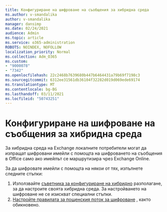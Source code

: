 ```yaml
---
title: Конфигуриране на шифроване на съобщения за хибридна среда
ms.author: v-smandalika
author: v-smandalika
manager: dansimp
ms.date: 02/24/2021
audience: Admin
ms.topic: article
ms.service: o365-administration
ROBOTS: NOINDEX, NOFOLLOW
localization_priority: Normal
ms.collection: Adm_O365
ms.custom:
- "9000078"
- "7342"
ms.openlocfilehash: 22c2468b7639680b447b6464431a79b69f7198c3
ms.sourcegitcommit: 6312ee31561db36104f32282d019d069ede69174
ms.translationtype: MT
ms.contentlocale: bg-BG
ms.lasthandoff: 03/11/2021
ms.locfileid: "50743251"
---
```

# <a name="configure-message-encryption-for-a-hybrid-environment"></a>Конфигуриране на шифроване на съобщения за хибридна среда

За хибридна среда на Exchange локалните потребители могат да изпращат шифровани имейли с помощта на шифроването на съобщения в Office само ако имейлът се маршрутизира чрез Exchange Online.

За да шифровате имейли с помощта на някои от тях, изпълнете следните стъпки:

1. Използвайте [съветника за конфигуриране на хибридно](https://docs.microsoft.com/Exchange/hybrid-configuration-wizard) разполагане, за да настроите своята хибридна среда. За настройването на шифроване не се изискват специални стъпки.
2. [Настройте правилата за пощенския поток за шифроване](https://docs.microsoft.com/microsoft-365/compliance/define-mail-flow-rules-to-encrypt-email) , както обикновено.


